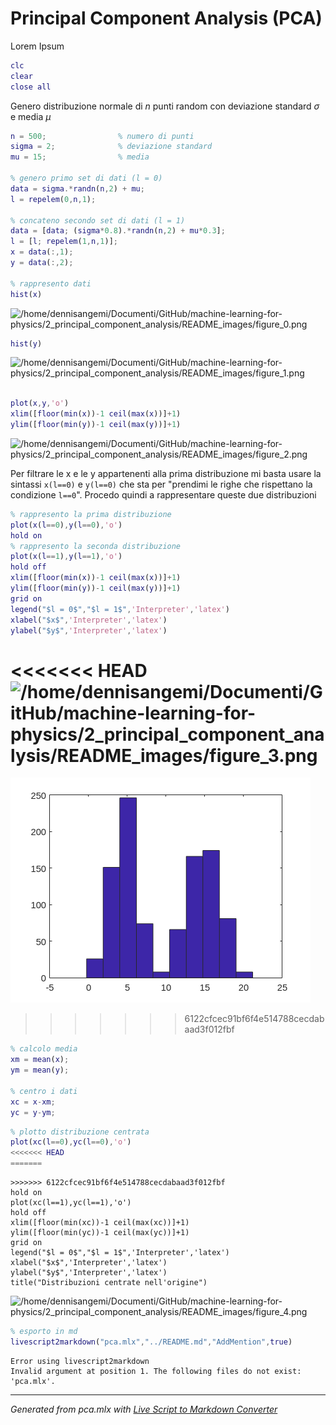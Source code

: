 # Principal Component Analysis (PCA)

Lorem Ipsum

```matlab
clc
clear
close all
```

Genero distribuzione normale di $n$ punti random con deviazione standard $\sigma$ e media $\mu$

```matlab
n = 500;                % numero di punti
sigma = 2;              % deviazione standard
mu = 15;                % media

% genero primo set di dati (l = 0)
data = sigma.*randn(n,2) + mu;
l = repelem(0,n,1);

% concateno secondo set di dati (l = 1)
data = [data; (sigma*0.8).*randn(n,2) + mu*0.3];
l = [l; repelem(1,n,1)];
x = data(:,1);
y = data(:,2);

% rappresento dati
hist(x)
```

![/home/dennisangemi/Documenti/GitHub/machine-learning-for-physics/2_principal_component_analysis/README_images/figure_0.png](.README_images/figure_0.png)

```matlab
hist(y)
```

![/home/dennisangemi/Documenti/GitHub/machine-learning-for-physics/2_principal_component_analysis/README_images/figure_1.png](.README_images/figure_1.png)

```matlab

plot(x,y,'o')
xlim([floor(min(x))-1 ceil(max(x))]+1)
ylim([floor(min(y))-1 ceil(max(y))]+1)
```

![/home/dennisangemi/Documenti/GitHub/machine-learning-for-physics/2_principal_component_analysis/README_images/figure_2.png](.README_images/figure_2.png)

Per filtrare le x e le y appartenenti alla prima distribuzione mi basta usare la sintassi `x(l==0)` e `y(l==0)` che sta per "prendimi le righe che rispettano la condizione `l==0`". Procedo quindi a rappresentare queste due distribuzioni

```matlab
% rappresento la prima distribuzione
plot(x(l==0),y(l==0),'o')
hold on
% rappresento la seconda distribuzione
plot(x(l==1),y(l==1),'o')
hold off
xlim([floor(min(x))-1 ceil(max(x))]+1)
ylim([floor(min(y))-1 ceil(max(y))]+1)
grid on
legend("$l = 0$","$l = 1$",'Interpreter','latex')
xlabel("$x$",'Interpreter','latex')
ylabel("$y$",'Interpreter','latex')
```

<<<<<<< HEAD
![/home/dennisangemi/Documenti/GitHub/machine-learning-for-physics/2_principal_component_analysis/README_images/figure_3.png](.README_images/figure_3.png)
=======
![PCA](./README_images/figure_0.png)
>>>>>>> 6122cfcec91bf6f4e514788cecdabaad3f012fbf

```matlab
% calcolo media
xm = mean(x);
ym = mean(y);

% centro i dati
xc = x-xm;
yc = y-ym;
```

```matlab
% plotto distribuzione centrata
plot(xc(l==0),yc(l==0),'o')
<<<<<<< HEAD
=======
```

```matlab:Code
>>>>>>> 6122cfcec91bf6f4e514788cecdabaad3f012fbf
hold on
plot(xc(l==1),yc(l==1),'o')
hold off
xlim([floor(min(xc))-1 ceil(max(xc))]+1)
ylim([floor(min(yc))-1 ceil(max(yc))]+1)
grid on
legend("$l = 0$","$l = 1$",'Interpreter','latex')
xlabel("$x$",'Interpreter','latex')
ylabel("$y$",'Interpreter','latex')
title("Distribuzioni centrate nell'origine")
```

![/home/dennisangemi/Documenti/GitHub/machine-learning-for-physics/2_principal_component_analysis/README_images/figure_4.png](.README_images/figure_4.png)

```matlab
% esporto in md
livescript2markdown("pca.mlx","../README.md","AddMention",true)
```

```text:Output
Error using livescript2markdown
Invalid argument at position 1. The following files do not exist: 'pca.mlx'.
```

***
*Generated from pca.mlx with [Live Script to Markdown Converter](https://github.com/roslovets/Live-Script-to-Markdown-Converter)*
